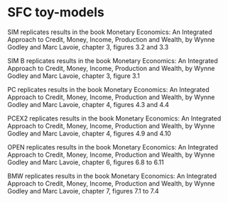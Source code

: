 # SFC toy-models 

SIM replicates results in the book Monetary Economics: An Integrated Approach to Credit, Money, Income, Production and Wealth, by Wynne Godley and Marc Lavoie, chapter 3, figures 3.2 and 3.3

SIM B replicates results in the book Monetary Economics: An Integrated Approach to Credit, Money, Income, Production and Wealth, by Wynne Godley and Marc Lavoie, chapter 3, figure 3.1

PC replicates results in the book Monetary Economics: An Integrated Approach to Credit, Money, Income, Production and Wealth, by Wynne Godley and Marc Lavoie, chapter 4, figures 4.3 and 4.4

PCEX2 replicates results in the book Monetary Economics: An Integrated Approach to Credit, Money, Income, Production and Wealth, by Wynne Godley and Marc Lavoie, chapter 4, figures 4.9 and 4.10

OPEN replicates results in the book Monetary Economics: An Integrated Approach to Credit, Money, Income, Production and Wealth, by Wynne Godley and Marc Lavoie, chapter 6, figures 6.8 to 6.11

BMW replicates results in the book Monetary Economics: An Integrated Approach to Credit, Money, Income, Production and Wealth, by Wynne Godley and Marc Lavoie, chapter 7, figures 7.1 to 7.4 
